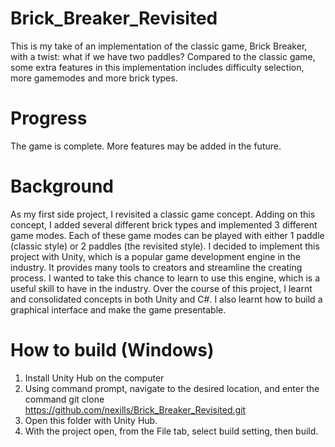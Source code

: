 # Brick_Breaker_Revisited

This is my take of an implementation of the classic game, Brick Breaker, with a twist: what if we have two paddles? Compared to the classic game, some extra features in this implementation includes difficulty selection, more gamemodes and more brick types.

# Progress
The game is complete. More features may be added in the future.

# Background
As my first side project, I revisited a classic game concept. Adding on this concept, I added several different brick types and implemented 3 different game modes. Each of these game modes can be played with either 1 paddle (classic style) or 2 paddles (the revisited style).
I decided to implement this project with Unity, which is a popular game development engine in the industry. It provides many tools to creators and streamline the creating process. I wanted to take this chance to learn to use this engine, which is a useful skill to have in the industry.
Over the course of this project, I learnt and consolidated concepts in both Unity and C#. I also learnt how to build a graphical interface and make the game presentable.

# How to build (Windows)
1. Install Unity Hub on the computer
2. Using command prompt, navigate to the desired location, and enter the command
git clone https://github.com/nexills/Brick_Breaker_Revisited.git
3. Open this folder with Unity Hub.
4. With the project open, from the File tab, select build setting, then build.
